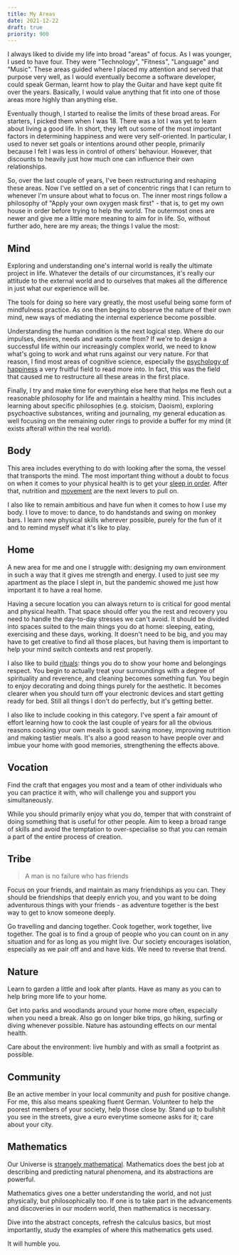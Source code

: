 ```yaml
---
title: My Areas
date: 2021-12-22
draft: true
priority: 900
---
```

I always liked to divide my life into broad "areas" of focus. As I was younger, I used to have four. They were "Technology", "Fitness", "Language" and "Music". These areas guided where I placed my attention and served that purpose very well, as I would eventually become a software developer, could speak German, learnt how to play the Guitar and have kept quite fit over the years. Basically, I would value anything that fit into one of those areas more highly than anything else.

Eventually though, I started to realise the limits of these broad areas. For starters, I picked them when I was 18. There was a lot I was yet to learn about living a good life. In short, they left out some of the most important factors in determining happiness and were very self-oriented. In particular, I used to never set goals or intentions around other people, primarily because I felt I was less in control of others' behaviour. However, that discounts to heavily just how much one can influence their own relationships. 

So, over the last couple of years, I've been restructuring and reshaping these areas. Now I've settled on a set of concentric rings that I can return to whenever I'm unsure about what to focus on. The inner most rings follow a philosophy of "Apply your own oxygen mask first" - that is, to get my own house in order before trying to help the world. The outermost ones are newer and give me a little more meaning to aim for in life. So, without further ado, here are my areas; the things I value the most:

## Mind
Exploring and understanding one's internal world is really the ultimate project in life. Whatever the details of our circumstances, it's really our attitude to the external world and to ourselves that makes all the difference in just what our experience will be. 

The tools for doing so here vary greatly, the most useful being some form of mindfulness practice. As one then begins to observe the nature of their own mind, new ways of mediating the internal experience become possible.

Understanding the human condition is the next logical step. Where do our impulses, desires, needs and wants come from? If we're to design a successful life within our increasingly complex world, we need to know what's going to work and what runs against our very nature. For that reason, I find most areas of cognitive science, especially the [psychology of happiness](https://www.happinesslab.fm/) a very fruitful field to read more into. In fact, this was the field that caused me to restructure all these areas in the first place.

Finally, I try and make time for everything else here that helps me flesh out a reasonable philosophy for life and maintain a healthy mind. This includes learning about specific philosophies (e.g. stoicism, Daoism), exploring psychoactive substances, writing and journaling, my general education as well focusing on the remaining outer rings to provide a buffer for my mind (it exists afterall within the real world).

## Body
This area includes everything to do with looking after the soma, the vessel that transports the mind. The most important thing without a doubt to focus on when it comes to your physical health is to get your [sleep in order](https://themattwalkerpodcast.buzzsprout.com/). After that, nutrition and [movement](https://youtu.be/snAhsXyO3Ck?t=95) are the next levers to pull on.

I also like to remain ambitious and have fun when it comes to how I use my body. I love to move: to dance, to do handstands and swing on monkey bars. I learn new physical skills wherever possible, purely for the fun of it and to remind myself what it's like to play.

## Home
A new area for me and one I struggle with: designing my own environment in such a way that it gives me strength and energy. I used to just see my apartment as the place I slept in, but the pandemic showed me just how important it to have a real home. 

Having a secure location you can always return to is critical for good mental and physical health. That space should offer you the rest and recovery you need to handle the day-to-day stresses we can't avoid. It should be divided into spaces suited to the main things you do at home: sleeping, eating, exercising and these days, working. It doesn't need to be big, and you may have to get creative to find all those places, but having them is important to help your mind switch contexts and rest properly. 

I also like to build [rituals](https://hbr.org/2013/12/new-research-rituals-make-us-value-things-more): things you do to show your home and belongings respect. You begin to actually treat your surroundings with a degree of spirituality and reverence, and cleaning becomes something fun. You begin to enjoy decorating and doing things purely for the aesthetic. It becomes clearer when you should turn off your electronic devices and start getting ready for bed. Still all things I don't do perfectly, but it's getting better. 

I also like to include cooking in this category. I've spent a fair amount of effort learning how to cook the last couple of years for all the obvious reasons cooking your own meals is good: saving money, improving nutrition and making tastier meals. It's also a good reason to have people over and imbue your home with good memories, strengthening the effects above. 

## Vocation
Find the craft that engages you most and a team of other individuals who you can practice it with, who will challenge you and support you simultaneously. 

While you should primarily enjoy what you do, temper that with constraint of doing something that is useful for other people. Aim to keep a broad range of skills and avoid the temptation to over-specialise so that you can remain a part of the entire process of creation.

## Tribe
> A man is no failure who has friends

Focus on your friends, and maintain as many friendships as you can. They should be friendships that deeply enrich you, and you want to be doing adventurous things with your friends - as adventure together is the best way to get to know someone deeply. 

Go travelling and dancing together. Cook together, work together, live together. The goal is to find a group of people who you can count on in any situation and for as long as you might live. Our society encourages isolation, especially as we pair off and and have kids. We need to reverse that trend.

## Nature
Learn to garden a little and look after plants. Have as many as you can to help bring more life to your home. 

Get into parks and woodlands around your home more often, especially when you need a break. Also go on longer bike trips, go hiking, surfing or diving whenever possible. Nature has astounding effects on our mental health.

Care about the environment: live humbly and with as small a footprint as possible. 

## Community
Be an active member in your local community and push for positive change. For me, this also means speaking fluent German. Volunteer to help the poorest members of your society, help those close by. Stand up to bullshit you see in the streets, give a euro everytime someone asks for it; care about your city.

## Mathematics
Our Universe is [strangely mathematical](https://en.wikipedia.org/wiki/Our_Mathematical_Universe). Mathematics does the best job at describing and predicting natural phenomena, and its abstractions are powerful. 

Mathematics gives one a better understanding the world, and not just physically, but philosophically too. If one is to take part in the advancements and discoveries in our modern world, then mathematics is necessary. 

Dive into the abstract concepts, refresh the calculus basics, but most importantly, study the examples of where this mathematics gets used. 

It will humble you.

